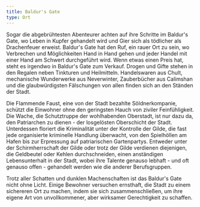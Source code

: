 ```yaml
---
title: Baldur's Gate
type: Ort
---
```


Sogar die abgebrühtesten Abenteurer achten auf ihre Schritte im Baldur's
Gate, wo Leben in Kupfer gehandelt wird und Gier sich als tödlicher als
Drachenfeuer erweist. Baldur's Gate hat den Ruf, ein rauer Ort zu sein, wo
Verbrechen und Möglichkeiten Hand in Hand gehen und jeder Handel mit einer
Hand am Schwert durchgeführt wird. Wenn etwas einen Preis hat, steht es
irgendwo in Baldur's Gate zum Verkauf. Drogen und Gifte stehen in den Regalen
neben Tinkturen und Heilmitteln. Handelswaren aus Chult, mechanische
Wunderwerke aus Neverwinter, Zauberbücher aus Calimshan und die
glaubwürdigsten Fälschungen von allen finden sich an den Ständen der Stadt.

Die Flammende Faust, eine von der Stadt bezahlte Söldnerkompanie, schützt die
Einwohner ohne den geringsten Hauch von ziviler Feinfühligkeit. Die Wache,
die Schutztruppe der wohlhabenden Oberstadt, ist nur dazu da, den Patriarchen
zu dienen - der losgelösten Oberschicht der Stadt. Unterdessen floriert die
Kriminalität unter der Kontrolle der Gilde, die fast jede organisierte
kriminelle Handlung überwacht, von den Spielhöllen am Hafen bis zur
Erpressung auf patriarischen Gartenpartys. Entweder unter der
Schirmherrschaft der Gilde oder trotz der Gilde verdienen diejenigen, die
Geldbeutel oder Kehlen durchschneiden, einen anständigen Lebensunterhalt in
der Stadt, wobei ihre Talente genauso lebhaft - und oft genauso offen -
gehandelt werden wie die anderer Berufsgruppen.

Trotz aller Schatten und dunklen Machenschaften ist das Baldur's Gate nicht
ohne Licht. Einige Bewohner versuchen ernsthaft, die Stadt zu einem
sichereren Ort zu machen, indem sie sich zusammenschließen, um ihre eigene
Art von unvollkommener, aber wirksamer Gerechtigkeit zu schaffen.

